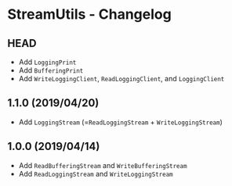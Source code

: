 StreamUtils - Changelog
=======================

HEAD
----

* Add `LoggingPrint`
* Add `BufferingPrint`
* Add `WriteLoggingClient`, `ReadLoggingClient`, and `LoggingClient`

1.1.0 (2019/04/20)
-----

* Add `LoggingStream` (=`ReadLoggingStream` + `WriteLoggingStream`)

1.0.0 (2019/04/14)
-----

* Add `ReadBufferingStream` and `WriteBufferingStream`
* Add `ReadLoggingStream` and `WriteLoggingStream`
